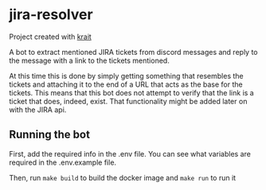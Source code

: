# jira-resolver

Project created with [krait](http://tlia.ca/krait)

A bot to extract mentioned JIRA tickets from discord messages and reply to the message with a link to the tickets mentioned.

At this time this is done by simply getting something that resembles the tickets and attaching it to the end of a URL that acts as the base for the tickets. This means that this bot does not attempt to verify that the link is a ticket that does, indeed, exist. That functionality might be added later on with the JIRA api.


## Running the bot

First, add the required info in the .env file. You can see what variables are required in the .env.example file.

Then, run `make build` to build the docker image and `make run` to run it
